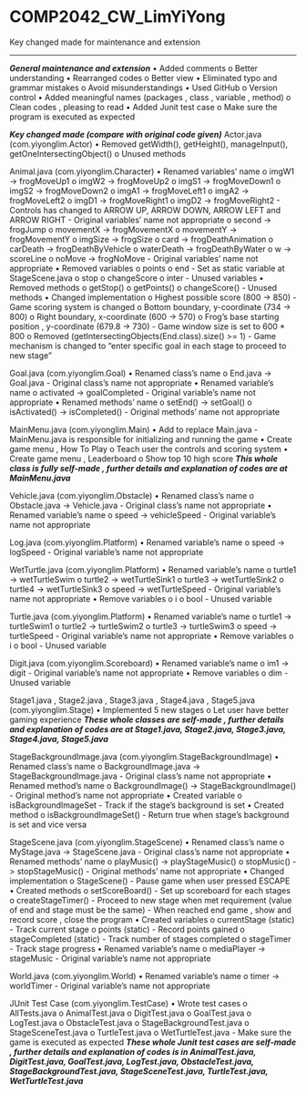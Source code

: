 # COMP2042_CW_LimYiYong

Key changed made for maintenance and extension
___________________________________________________________________

***General maintenance and extension***
• Added comments
  o Better understanding
•	Rearranged codes
  o	Better view
•	Eliminated typo and grammar mistakes
  o	Avoid misunderstandings
•	Used GitHub 
  o	Version control
•	Added meaningful names (packages , class , variable , method)
  o	Clean codes , pleasing to read
•	Added Junit test case
  o	Make sure the program is executed as expected

***Key changed made (compare with original code given)***
Actor.java (com.yiyonglim.Actor)
•	Removed getWidth(), getHeight(), manageInput(), getOneIntersectingObject()
  o	Unused methods

Animal.java (com.yiyonglim.Character)
•	Renamed variables’ name
  o	imgW1 -> frogMoveUp1
  o	imgW2 -> frogMoveUp2
  o	imgS1 -> frogMoveDown1
  o	imgS2 -> frogMoveDown2
  o	imgA1 -> frogMoveLeft1
  o	imgA2 -> frogMoveLeft2
  o	imgD1 -> frogMoveRight1
  o	imgD2 -> frogMoveRight2
    -	Controls has changed to ARROW UP, ARROW DOWN, ARROW LEFT and ARROW RIGHT
    -	Original variables’ name not appropriate
  o	second -> frogJump
  o	movementX -> frogMovementX
  o	movementY -> frogMovementY
  o	imgSize -> frogSize
  o	card -> frogDeathAnimation
  o	carDeath -> frogDeathByVehicle
  o	waterDeath -> frogDeathByWater
  o	w -> scoreLine
  o	noMove -> frogNoMove
    -	Original variables’ name not appropriate
•	Removed variables
  o	points
  o	end
    -	Set as static variable at StageScene.java
  o	stop
  o	changeScore
  o	inter
    -	Unused variables
•	Removed methods
  o	getStop()
  o	getPoints()
  o	changeScore()
    -	Unused methods
•	Changed implementation
  o	Highest possible score (800 -> 850)
    -	Game scoring system is changed
  o	Bottom boundary, y-coordinate (734 -> 800)
  o	Right boundary,  x-coordinate (600 -> 570)
  o	Frog’s base starting position , y-coordinate (679.8 -> 730)
    -	Game window size is set to 600 * 800
  o	Removed (getIntersectingObjects(End.class).size() >= 1)
    -	Game mechanism is changed to “enter specific goal in each stage to proceed to new stage”

Goal.java (com.yiyonglim.Goal)
•	Renamed class’s name
  o	End.java -> Goal.java
    -	Original class’s name not appropriate
•	Renamed variable’s name
  o	activated -> goalCompleted
    -	Original variable’s name not appropriate
•	Renamed methods’ name
  o	setEnd() -> setGoal()
  o	isActivated() -> isCompleted()
    -	Original methods’ name not appropriate

MainMenu.java (com.yiyonglim.Main)
•	Add to replace Main.java
    -	MainMenu.java is responsible for initializing and running the game
•	Create game menu , How To Play
  o	Teach user the controls and scoring system
•	Create game menu , Leaderboard
  o	Show top 10 high score
***This whole class is fully self-made , further details and explanation of codes are at MainMenu.java***

Vehicle.java (com.yiyonglim.Obstacle)
•	Renamed class’s name
  o	Obstacle.java -> Vehicle.java
    -	Original class’s name not appropriate
•	Renamed variable’s name
  o	speed -> vehicleSpeed
    -	Original variable’s name not appropriate

Log.java (com.yiyonglim.Platform)
•	Renamed variable’s name
  o	speed -> logSpeed
    -	Original variable’s name not appropriate

WetTurtle.java (com.yiyonglim.Platform)
•	Renamed variable’s name
  o	turtle1 -> wetTurtleSwim
  o	turtle2 -> wetTurtleSink1
  o	turtle3 -> wetTurtleSink2
  o	turtle4 -> wetTurtleSink3
  o	speed -> wetTurtleSpeed
    -	Original variable’s name not appropriate
•	Remove variables
  o	i
  o	bool
    -	Unused variable

Turtle.java (com.yiyonglim.Platform)
•	Renamed variable’s name
  o	turtle1 -> turtleSwim1
  o	turtle2 -> turtleSwim2
  o	turtle3 -> turtleSwim3
  o	speed -> turtleSpeed
    -	Original variable’s name not appropriate
•	Remove variables
  o	i
  o	bool
    -	Unused variable

Digit.java (com.yiyonglim.Scoreboard)
•	Renamed variable’s name
  o	im1 -> digit
    -	Original variable’s name not appropriate
•	Remove variables
  o	dim
    -	Unused variable

Stage1.java , Stage2.java , Stage3.java , Stage4.java , Stage5.java (com.yiyonglim.Stage)
•	Implemented 5 new stages
  o	Let user have better gaming experience
***These whole classes are self-made , further details and explanation of codes are at Stage1.java, Stage2.java, Stage3.java, Stage4.java, Stage5.java***

StageBackgroundImage.java (com.yiyonglim.StageBackgroundImage)
•	Renamed class’s name
  o	BackgroundImage.java -> StageBackgroundImage.java
    -	Original class’s name not appropriate
•	Renamed method’s name
  o	BackgroundImage() -> StageBackgroundImage()
    -	Original method’s name not appropriate
•	Created variable
  o	isBackgroundImageSet
    -	Track if the stage’s background is set
•	Created method
  o	isBackgroundImageSet()
    -	Return true when stage’s background is set and vice versa

StageScene.java (com.yiyonglim.StageScene)
•	Renamed class’s name
  o	MyStage.java -> StageScene.java
    -	Original class’s name not appropriate
•	Renamed methods’ name
  o	playMusic() -> playStageMusic()
  o	stopMusic() -> stopStageMusic()
    -	Original methods’ name not appropriate
•	Changed implementation
  o	StageScene()
    -	Pause game when user pressed ESCAPE
•	Created methods
  o	setScoreBoard()
    -	Set up scoreboard for each stages
  o	createStageTimer()
    -	Proceed to new stage when met requirement (value of end and stage must be the same)
    -	When reached end game , show and record score , close the program
•	Created variables
  o	currentStage (static)
    -	Track current stage
  o	points (static)
    -	Record points gained
  o	stageCompleted (static)
    -	Track number of stages completed
  o	stageTimer
    -	Track stage progress
•	Renamed variable’s name
  o	mediaPlayer -> stageMusic
    -	Original variable’s name not appropriate

World.java (com.yiyonglim.World)
•	Renamed variable’s name
  o	timer -> worldTimer
    -	Original variable’s name not appropriate

JUnit Test Case (com.yiyonglim.TestCase)
•	Wrote test cases
  o	AllTests.java
  o	AnimalTest.java
  o	DigitTest.java
  o	GoalTest.java
  o	LogTest.java
  o	ObstacleTest.java
  o	StageBackgroundTest.java
  o	StageSceneTest.java
  o	TurtleTest.java
  o	WetTurtleTest.java
    -	Make sure the game is executed as expected
***These whole Junit test cases are self-made , further details and explanation of codes is in AnimalTest.java, DigitTest.java, GoalTest.java, LogTest.java, ObstacleTest.java, StageBackgroundTest.java, StageSceneTest.java, TurtleTest.java, WetTurtleTest.java***
